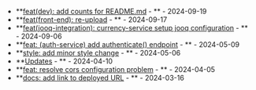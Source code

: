 * **[feat(dev): add counts for README.md](https://github.com/alibekbirlikbai/alibekbirlikbai/commit/380ad3de249f0f442977487dadfccf60ab881316) - ** - 2024-09-19
* **[feat(front-end): re-upload](https://github.com/alibekbirlikbai/university-bachelor/commit/d6bddf0ce625bbc2882a7c122630615912c7fb81) - ** - 2024-09-17
* **[feat(jooq-integration): currency-service setup jooq configuration](https://github.com/alibekbirlikbai/microservice-expenses/commit/1bd69d192c3fa97a024ae322d9c3b1a413bd2d33) - ** - 2024-09-06
* **[feat: (auth-service) add authenticate() endpoint](https://github.com/alibekbirlikbai/jwt-backend/commit/77d7064f9091f6e135295ed44f203647ffcfdb84) - ** - 2024-05-09
* **[style: add minor style change](https://github.com/alibekbirlikbai/alibekbirlikbai.github.io/commit/b2fe42d2c721fbe6485dcb80d5f31c64091a34ea) - ** - 2024-05-06
* **[Updates](https://github.com/alibekbirlikbai/pastebin/commit/cc8addde9c7b162a693fcde84b5ce5b717a96e54) - ** - 2024-04-10
* **[feat: resolve cors configuration problem](https://github.com/alibekbirlikbai/pastebin-backend/commit/d3d1f3f2af371254075460dbf1be751d046866ab) - ** - 2024-04-05
* **[docs: add link to deployed URL](https://github.com/alibekbirlikbai/proxy-server/commit/150c67582b00233b8e7eb7b18a55e0e4f0f7efdc) - ** - 2024-03-16